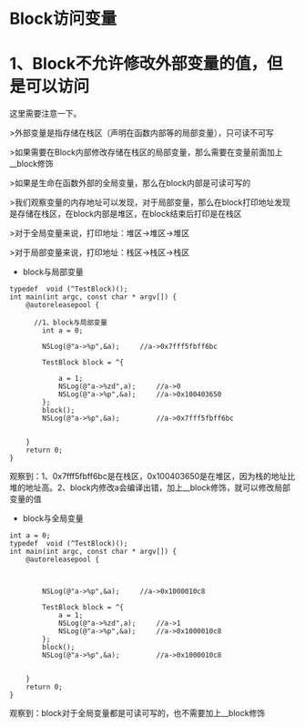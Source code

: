 # Block访问变量



#  1、Block不允许修改外部变量的值，但是可以访问



这里需要注意一下。

&gt;外部变量是指存储在栈区（声明在函数内部等的局部变量），只可读不可写

&gt;如果需要在Block内部修改存储在栈区的局部变量，那么需要在变量前面加上\_\_block修饰

&gt;如果是生命在函数外部的全局变量，那么在block内部是可读可写的

&gt;我们观察变量的内存地址可以发现，对于局部变量，那么在block打印地址发现是存储在栈区，在block内部是堆区，在block结束后打印是在栈区

&gt;对于全局变量来说，打印地址：堆区-&gt;堆区-&gt;堆区

&gt;对于局部变量来说，打印地址：栈区-&gt;栈区-&gt;栈区



* block与局部变量

```
typedef  void (^TestBlock)();
int main(int argc, const char * argv[]) {
    @autoreleasepool {
     
      //1、block与局部变量
        int a = 0;
        
        NSLog(@"a->%p",&a);     //a->0x7fff5fbff6bc
        
        TestBlock block = ^{
        
            a = 1;        
            NSLog(@"a->%zd",a);     //a->0
            NSLog(@"a->%p",&a);     //a->0x100403650
        };
        block();
        NSLog(@"a->%p",&a);         //a->0x7fff5fbff6bc
    

    }
    return 0;
}
```

观察到：1、0x7fff5fbff6bc是在栈区，0x100403650是在堆区，因为栈的地址比堆的地址高。2、block内修改a会编译出错，加上\_\_block修饰，就可以修改局部变量的值

* block与全局变量

```
int a = 0;
typedef  void (^TestBlock)();
int main(int argc, const char * argv[]) {
    @autoreleasepool {
     
   
        
        NSLog(@"a->%p",&a);     //a->0x1000010c8

        TestBlock block = ^{
            a = 1;
            NSLog(@"a->%zd",a);     //a->1
            NSLog(@"a->%p",&a);     //a->0x1000010c8
        };
        block();
        NSLog(@"a->%p",&a);         //a->0x1000010c8
    

    }
    return 0;
}
```

观察到：block对于全局变量都是可读可写的，也不需要加上\_\_block修饰








